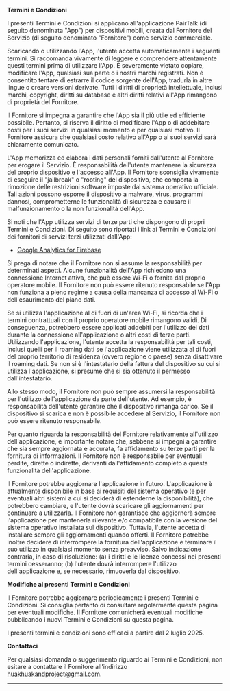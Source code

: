 **Termini e Condizioni**  

I presenti Termini e Condizioni si applicano all'applicazione PairTalk (di seguito denominata "App") per dispositivi mobili, creata dal Fornitore del Servizio (di seguito denominato "Fornitore") come servizio commerciale.  

Scaricando o utilizzando l'App, l'utente accetta automaticamente i seguenti termini. Si raccomanda vivamente di leggere e comprendere attentamente questi termini prima di utilizzare l'App. È severamente vietato copiare, modificare l'App, qualsiasi sua parte o i nostri marchi registrati. Non è consentito tentare di estrarre il codice sorgente dell'App, tradurla in altre lingue o creare versioni derivate. Tutti i diritti di proprietà intellettuale, inclusi marchi, copyright, diritti su database e altri diritti relativi all'App rimangono di proprietà del Fornitore.  

Il Fornitore si impegna a garantire che l'App sia il più utile ed efficiente possibile. Pertanto, si riserva il diritto di modificare l'App o di addebitare costi per i suoi servizi in qualsiasi momento e per qualsiasi motivo. Il Fornitore assicura che qualsiasi costo relativo all'App o ai suoi servizi sarà chiaramente comunicato.  

L'App memorizza ed elabora i dati personali forniti dall'utente al Fornitore per erogare il Servizio. È responsabilità dell'utente mantenere la sicurezza del proprio dispositivo e l'accesso all'App. Il Fornitore sconsiglia vivamente di eseguire il "jailbreak" o "rooting" del dispositivo, che comporta la rimozione delle restrizioni software imposte dal sistema operativo ufficiale. Tali azioni possono esporre il dispositivo a malware, virus, programmi dannosi, comprometterne le funzionalità di sicurezza e causare il malfunzionamento o la non funzionalità dell'App.  

Si noti che l'App utilizza servizi di terze parti che dispongono di propri Termini e Condizioni. Di seguito sono riportati i link ai Termini e Condizioni dei fornitori di servizi terzi utilizzati dall'App:  

*   [Google Analytics for Firebase](https://www.google.com/analytics/terms/)  

Si prega di notare che il Fornitore non si assume la responsabilità per determinati aspetti. Alcune funzionalità dell'App richiedono una connessione Internet attiva, che può essere Wi-Fi o fornita dal proprio operatore mobile. Il Fornitore non può essere ritenuto responsabile se l'App non funziona a pieno regime a causa della mancanza di accesso al Wi-Fi o dell'esaurimento del piano dati.  

Se si utilizza l'applicazione al di fuori di un'area Wi-Fi, si ricorda che i termini contrattuali con il proprio operatore mobile rimangono validi. Di conseguenza, potrebbero essere applicati addebiti per l'utilizzo dei dati durante la connessione all'applicazione o altri costi di terze parti. Utilizzando l'applicazione, l'utente accetta la responsabilità per tali costi, inclusi quelli per il roaming dati se l'applicazione viene utilizzata al di fuori del proprio territorio di residenza (ovvero regione o paese) senza disattivare il roaming dati. Se non si è l'intestatario della fattura del dispositivo su cui si utilizza l'applicazione, si presume che si sia ottenuto il permesso dall'intestatario.  

Allo stesso modo, il Fornitore non può sempre assumersi la responsabilità per l'utilizzo dell'applicazione da parte dell'utente. Ad esempio, è responsabilità dell'utente garantire che il dispositivo rimanga carico. Se il dispositivo si scarica e non è possibile accedere al Servizio, il Fornitore non può essere ritenuto responsabile.  

Per quanto riguarda la responsabilità del Fornitore relativamente all'utilizzo dell'applicazione, è importante notare che, sebbene si impegni a garantire che sia sempre aggiornata e accurata, fa affidamento su terze parti per la fornitura di informazioni. Il Fornitore non è responsabile per eventuali perdite, dirette o indirette, derivanti dall'affidamento completo a questa funzionalità dell'applicazione.  

Il Fornitore potrebbe aggiornare l'applicazione in futuro. L'applicazione è attualmente disponibile in base ai requisiti del sistema operativo (e per eventuali altri sistemi a cui si deciderà di estenderne la disponibilità), che potrebbero cambiare, e l'utente dovrà scaricare gli aggiornamenti per continuare a utilizzarla. Il Fornitore non garantisce che aggiornerà sempre l'applicazione per mantenerla rilevante e/o compatibile con la versione del sistema operativo installata sul dispositivo. Tuttavia, l'utente accetta di installare sempre gli aggiornamenti quando offerti. Il Fornitore potrebbe inoltre decidere di interrompere la fornitura dell'applicazione e terminare il suo utilizzo in qualsiasi momento senza preavviso. Salvo indicazione contraria, in caso di risoluzione: (a) i diritti e le licenze concessi nei presenti termini cesseranno; (b) l'utente dovrà interrompere l'utilizzo dell'applicazione e, se necessario, rimuoverla dal dispositivo.  

**Modifiche ai presenti Termini e Condizioni**  

Il Fornitore potrebbe aggiornare periodicamente i presenti Termini e Condizioni. Si consiglia pertanto di consultare regolarmente questa pagina per eventuali modifiche. Il Fornitore comunicherà eventuali modifiche pubblicando i nuovi Termini e Condizioni su questa pagina.  

I presenti termini e condizioni sono efficaci a partire dal 2 luglio 2025.  

**Contattaci**  

Per qualsiasi domanda o suggerimento riguardo ai Termini e Condizioni, non esitare a contattare il Fornitore all'indirizzo huakhuakandproject@gmail.com.  

* * *  
